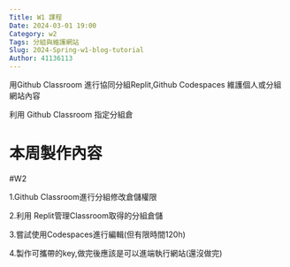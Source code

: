 ```yaml
---
Title: W1 課程
Date: 2024-03-01 19:00
Category: w2
Tags: 分組與維護網站
Slug: 2024-Spring-w1-blog-tutorial
Author: 41136113
---
```


用Github Classroom 進行協同分組Replit,Github Codespaces 維護個人或分組網站內容

利用 Github Classroom 指定分組倉

<!-- PELICAN_END_SUMMARY -->

# 本周製作內容
#W2

1.Github Classroom進行分組修改倉儲權限

2.利用 Replit管理Classroom取得的分組倉儲

3.嘗試使用Codespaces進行編輯(但有限時間120h)

4.製作可攜帶的key,做完後應該是可以進端執行網站(還沒做完)






